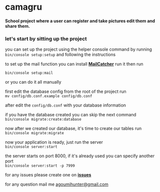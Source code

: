 # camagru
#### School project where a user can register and take pictures edit them and share them.  
  
### let's start by sitting up the project  
you can set up the project using the helper console command by running
<br>`bin/console setup:setup`
and following the instructions

to set up the mail function you can install [**MailCatcher**](https://mailcatcher.me/) run it then run

`bin/console setup:mail`

or you can do it all manually

first edit the database config from the root of the project run  
`mv config/db.conf.example config/db.conf`  
  
after edit the `config/db.conf` with your database information  
  
if you have the database created you can skip the next command  
`bin/console migrate:create:database`  
  
now after we created our database, it's time to create our tables run  
`bin/console migrate:migrate`  
  
now your application is ready, just run the server  
`bin/console server:start`  
  
the server starts on port 8000, if it's already used you can specify another port  
`bin/console server:start -p 7999`  

for any issues please create one on [**issues**](https://github.com/M-Agoumi/camagru/issues)

for any question mail me <agoumihunter@gmail.com>
